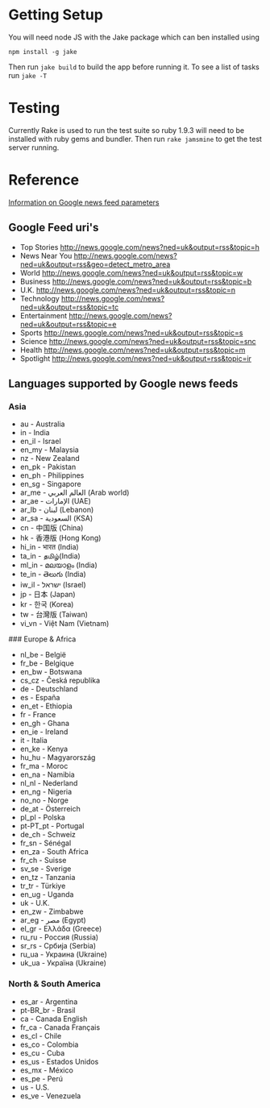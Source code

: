 # Getting Setup

You will need node JS with the Jake package which can ben installed using

`npm install -g jake`

Then run `jake build` to build the app before running it. To see a list of tasks run `jake -T`

# Testing

Currently Rake is used to run the test suite so ruby 1.9.3 will need to be installed with ruby gems and bundler. Then run `rake jamsmine` to get the test server running.

# Reference

[Information on Google news feed parameters](http://blog.slashpoundbang.com/post/12975232033/google-news-search-parameters-the-missing-manual)

## Google Feed uri's

* Top Stories   http://news.google.com/news?ned=uk&output=rss&topic=h
* News Near You http://news.google.com/news?ned=uk&output=rss&geo=detect_metro_area
* World         http://news.google.com/news?ned=uk&output=rss&topic=w
* Business      http://news.google.com/news?ned=uk&output=rss&topic=b
* U.K.          http://news.google.com/news?ned=uk&output=rss&topic=n
* Technology    http://news.google.com/news?ned=uk&output=rss&topic=tc
* Entertainment http://news.google.com/news?ned=uk&output=rss&topic=e
* Sports        http://news.google.com/news?ned=uk&output=rss&topic=s
* Science       http://news.google.com/news?ned=uk&output=rss&topic=snc
* Health        http://news.google.com/news?ned=uk&output=rss&topic=m
* Spotlight     http://news.google.com/news?ned=uk&output=rss&topic=ir

## Languages supported by Google news feeds

### Asia
* au        - Australia
* in        - India
* en_il     - Israel
* en_my     - Malaysia
* nz        - New Zealand
* en_pk     - Pakistan
* en_ph     - Philippines
* en_sg     - Singapore
* ar_me     - العالم العربي (Arab world)
* ar_ae     - الإمارات (UAE)
* ar_lb     - لبنان (Lebanon)
* ar_sa     - السعودية (KSA)
* cn        - 中国版 (China)
* hk        - 香港版 (Hong Kong)
* hi_in     - भारत (India)
* ta_in     - தமிழ்(India)
* ml_in     - മലയാളം (India)
* te_in     - తెలుగు (India)
* iw_il     - ישראל (Israel)
* jp        - 日本 (Japan)
* kr        - 한국 (Korea)
* tw        - 台灣版 (Taiwan)
* vi_vn     - Việt Nam (Vietnam)

### Europe & Africa
* nl_be     - België
* fr_be     - Belgique
* en_bw     - Botswana
* cs_cz     - Česká republika
* de        - Deutschland
* es        - España
* en_et     - Ethiopia
* fr        - France
* en_gh     - Ghana
* en_ie     - Ireland
* it        - Italia
* en_ke     - Kenya
* hu_hu     - Magyarország
* fr_ma     - Moroc
* en_na     - Namibia
* nl_nl     - Nederland
* en_ng     - Nigeria
* no_no     - Norge
* de_at     - Österreich
* pl_pl     - Polska
* pt-PT_pt  - Portugal
* de_ch     - Schweiz
* fr_sn     - Sénégal
* en_za     - South Africa
* fr_ch     - Suisse
* sv_se     - Sverige
* en_tz     - Tanzania
* tr_tr     - Türkiye
* en_ug     - Uganda
* uk        - U.K.
* en_zw     - Zimbabwe
* ar_eg     - مصر (Egypt)
* el_gr     - Ελλάδα (Greece)
* ru_ru     - Россия (Russia)
* sr_rs     -  Србија (Serbia)
* ru_ua     - Украина (Ukraine)
* uk_ua     - Україна (Ukraine)

### North & South America
* es_ar     - Argentina
* pt-BR_br  - Brasil
* ca        - Canada English
* fr_ca     - Canada Français
* es_cl     - Chile
* es_co     - Colombia
* es_cu     - Cuba
* es_us     - Estados Unidos
* es_mx     - México
* es_pe     - Perú
* us        - U.S.
* es_ve     - Venezuela
